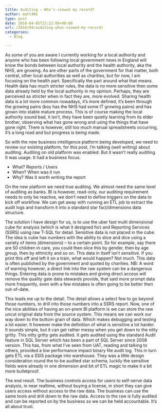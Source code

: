 ```yaml
---
title: Auditing – Who’s viewed my record?
author: matt40k
type: post
date: 2016-04-05T23:22:09+00:00
url: /2016/04/auditing-whos-viewed-my-record/
categories:
  - Blog

---
```

As some of you are aware I currently working for a local authority and anyone who has been following local government news in England will know the bonds between local authority and the health authority, aka the NHS, are growing. As are other parts of the government for that matter, both central, other local authorities as well as charities, but for now, I am focusing on the health part. Specifically the part around what that means. Health data has much stricter rules, the data is no more sensitive then some data already held by the local authority in my opinion. Perhaps, they are perceived as stricter when in fact they are, more evolved. Sharing health data is a lot more common nowadays, it&#8217;s more defined, it&#8217;s been through the growing pains (boy has the NHS had some IT growing pains) and has grown into stable mature process. This is of course making the local authority sound bad, it isn&#8217;t, they have been quietly learning from its elder brother, observing what has gone wrong and using the things that have gone right. There is however, still too much manual spreadsheets occurring, it&#8217;s a long road and but progress is being made.

So with the new business intelligence platform being developed, we need to review our existing platform, for this post, I&#8217;m talking (well writing) about auditing. Auditing on old platform was enabled. But it wasn&#8217;t really auditing. It was usage. It had a business focus.&nbsp;

  * What? Reports / Users
  * When? When was it run
  * Why? Was it worth writing the report

On the new platform we need true auditing. We almost need the same level of auditing as banks. BI is however, read-only, our auditing requirement needs to only be reactive, we don&#8217;t need to define triggers on the data to kick off workflow. We can get away with running an ETL job to extract the audit logs and transform it into a standard star fact/dimensions data structure.

The solution I have design for us, is to use the uber fast multi dimensional cube for analysis (which is what it designed for) and Reporting Services (SSRS) using raw T-SQL for detail. Sensitive data is not placed in the cube. The idea is cube has numbers with the ability to slice and dice using a variety of items (dimensions) &#8211; to a certain point. So for example, say there are 50 children in care, you could then slice this by gender, then by age group, then by ethnicity and so on. This data in itself isn&#8217;t sensitive. If you print this off and left it on a train, what would happen? Not much. This data is often published by the government and quoted by charities. NB: A word of warning however, a direct link into the raw system can be a dangerous things. Entering data is prone to mistakes and giving direct access will remove the quality gate data stewards provide, that said more prompt data more frequently, even with a few mistakes is often going to be better then out-of-date.

This leads me up to the detail. The detail allows a select few to go beyond those numbers, to drill into those numbers into a SSRS report. Now, one of the nice abilities of having an on-prem BI platform is we can store the raw uncut original data from the source system. This means we can work our way down to the bottom grain of data. Which makes debugging and testing a lot easier. It however make the definition of what is sensitive a lot harder. It sounds simple, but it can get rather messy when you get down to the nitty gritty. This nitty gritty gets audited. It gets audited using the standard Audit feature in SQL Server which has been a part of SQL Server since 2008 version. This has, from what I&#8217;ve seen from UAT, reading and talking to others, provided a low performance impact binary file audit log. This in turn gets ETL via a SSIS package into warehouse. They was a little design consideration round the to-be audited star schema, luckily the sensitive fields were already in one dimension and bit of ETL magic to make it a bit more bulletproof.

The end result. The business controls access for users to self-serve data analysis, in near realtime, without buying a license, in short they can give users access without access to the raw data. The business can use the same tools and drill down to the raw data. Access to the raw is fully audited and can be reported on by the business so we can be held accountable. It&#8217;s all about trust.
